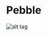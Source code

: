 # Pebble

 ![alt tag](https://ton.twitter.com/i/ton/data/dm/644634590175461380/644634590217412608/PWnP3iWD.png:large)


